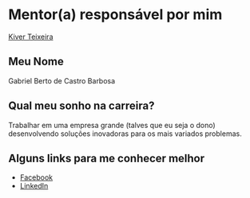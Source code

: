 # Mentor(a) responsável por mim

[Kiver Teixeira](/profiles/mentors/profiles/kiver.md)

## Meu Nome

Gabriel Berto de Castro Barbosa

## Qual meu sonho na carreira?

Trabalhar em uma empresa grande (talves que eu seja o dono) desenvolvendo soluções inovadoras para os mais variados problemas.

## Alguns links para me conhecer melhor

- [Facebook](https://www.facebook.com/gabriel.berto.102)
- [LinkedIn](https://www.linkedin.com/in/gabriel-berto)

